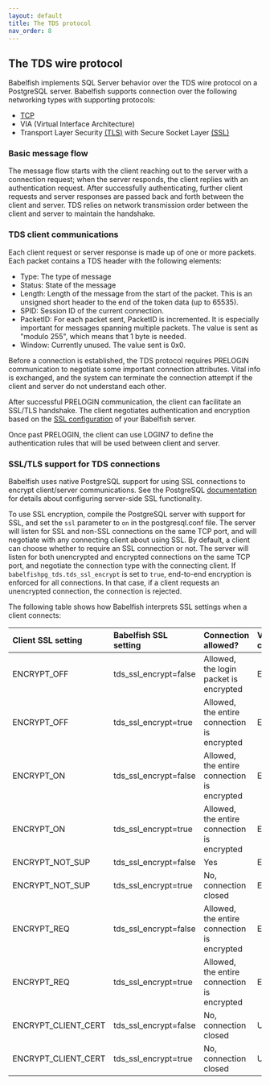 ```yaml
---
layout: default
title: The TDS protocol
nav_order: 8
---
```


## The TDS wire protocol

Babelfish implements SQL Server behavior over the TDS wire protocol on a PostgreSQL server.  Babelfish supports connection over the following networking types with supporting protocols: 

- [TCP](https://en.wikipedia.org/wiki/Transmission_Control_Protocol)
- VIA (Virtual Interface Architecture)
- Transport Layer Security [(TLS)](https://en.wikipedia.org/wiki/Transport_Layer_Security) with Secure Socket Layer [(SSL)](https://datatracker.ietf.org/doc/html/rfc6101)


### Basic message flow

The message flow starts with the client reaching out to the server with a connection request; when the server responds, the client replies with an authentication request.  After successfully authenticating, further client requests and server responses are passed back and forth between the client and server. TDS relies on network transmission order between the client and server to maintain the handshake.  


### TDS client communications

Each client request or server response is made up of one or more packets.  Each packet contains a TDS header with the following elements:

- Type: The type of message 
- Status: State of the message
- Length: Length of the message from the start of the packet. This is an unsigned short header to the end of the token data (up to 65535).
- SPID: Session ID of the current connection.
- PacketID: For each packet sent, PacketID is incremented. It is especially important for messages spanning multiple packets. The value is sent as "modulo 255", which means that 1 byte is needed.
- Window: Currently unused. The value sent is 0x0.

Before a connection is established, the TDS protocol requires PRELOGIN communication to negotiate some important connection attributes. Vital info is exchanged, and the system can terminate the connection attempt if the client and server do not understand each other. 

After successful PRELOGIN communication, the client can facilitate an SSL/TLS handshake. The client negotiates authentication and encryption based on the [SSL configuration](https://babelfishpg.org/docs/internals/tds-protocol/#ssltls-support-for-tds-connections) of your Babelfish server.

Once past PRELOGIN, the client can use LOGIN7 to define the authentication rules that will be used between client and server.


### SSL/TLS support for TDS connections

Babelfish uses native PostgreSQL support for using SSL connections to encrypt client/server communications. See the PostgreSQL [documentation](https://www.postgresql.org/docs/13/ssl-tcp.html#SSL-SETUP) for details about configuring server-side SSL functionality.

To use SSL encryption, compile the PostgreSQL server with support for SSL, and set the <code>ssl</code> parameter to <code>on</code> in the postgresql.conf file. The server will listen for SSL and non-SSL connections on the same TCP port, and will negotiate with any connecting client about using SSL. By default, a client can choose whether to require an SSL connection or not. The server will listen for both unencrypted and encrypted connections on the same TCP port, and negotiate the connection type with the connecting client.  If <code>babelfishpg_tds.tds_ssl_encrypt</code> is set to <code>true</code>, end-to-end encryption is enforced for all connections. In that case, if a client requests an unencrypted connection, the connection is rejected.

The following table shows how Babelfish interprets SSL settings when a client connects:

| Client SSL setting   | Babelfish SSL setting | Connection allowed?                         | Value returned to client |
|:---------------------|:----------------------|:--------------------------------------------|:-------------------------|
| ENCRYPT_OFF          | tds_ssl_encrypt=false | Allowed, the login packet is encrypted      | ENCRYPT_OFF              |
| ENCRYPT_OFF          | tds_ssl_encrypt=true  | Allowed, the entire connection is encrypted | ENCRYPT_REQ              |
| ENCRYPT_ON           | tds_ssl_encrypt=false | Allowed, the entire connection is encrypted | ENCRYPT_ON               |
| ENCRYPT_ON           | tds_ssl_encrypt=true  | Allowed, the entire connection is encrypted | ENCRYPT_ON               |
| ENCRYPT_NOT_SUP      | tds_ssl_encrypt=false | Yes                                         | ENCRYPT_NOT_SUP          |
| ENCRYPT_NOT_SUP      | tds_ssl_encrypt=true  | No, connection closed                       | ENCRYPT_REQ              |
| ENCRYPT_REQ          | tds_ssl_encrypt=false | Allowed, the entire connection is encrypted | ENCRYPT_ON               |
| ENCRYPT_REQ          | tds_ssl_encrypt=true  | Allowed, the entire connection is encrypted | ENCRYPT_ON               |
| ENCRYPT_CLIENT_CERT  | tds_ssl_encrypt=false | No, connection closed                       | Unsupported              |
| ENCRYPT_CLIENT_CERT  | tds_ssl_encrypt=true  | No, connection closed                       | Unsupported              |



